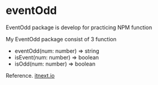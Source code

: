 # eventOdd
EventOdd package is develop for practicing NPM function

My EventOdd package consist of 3 function
* eventOdd(num: number) => string
* isEvent(num: number) => boolean
* isOdd(num: number) => boolean

Reference. [itnext.io](https://itnext.io/step-by-step-building-and-publishing-an-npm-typescript-package-44fe7164964c)
